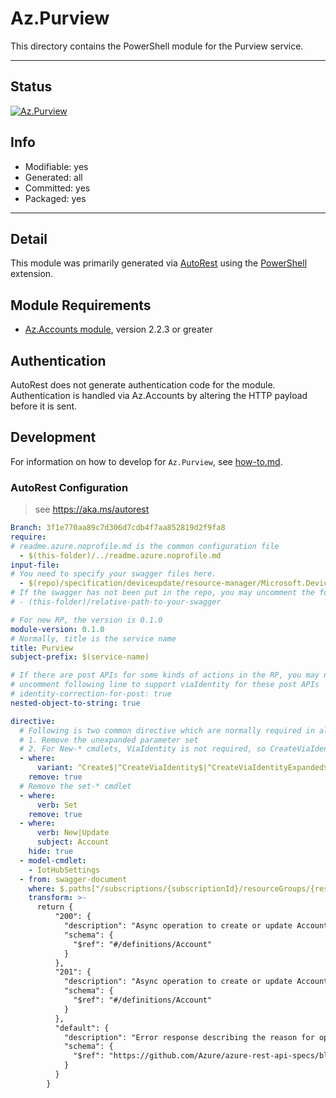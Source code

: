<!-- region Generated -->
# Az.Purview
This directory contains the PowerShell module for the Purview service.

---
## Status
[![Az.Purview](https://img.shields.io/powershellgallery/v/Az.Purview.svg?style=flat-square&label=Az.Purview "Az.Purview")](https://www.powershellgallery.com/packages/Az.Purview/)

## Info
- Modifiable: yes
- Generated: all
- Committed: yes
- Packaged: yes

---
## Detail
This module was primarily generated via [AutoRest](https://github.com/Azure/autorest) using the [PowerShell](https://github.com/Azure/autorest.powershell) extension.

## Module Requirements
- [Az.Accounts module](https://www.powershellgallery.com/packages/Az.Accounts/), version 2.2.3 or greater

## Authentication
AutoRest does not generate authentication code for the module. Authentication is handled via Az.Accounts by altering the HTTP payload before it is sent.

## Development
For information on how to develop for `Az.Purview`, see [how-to.md](how-to.md).
<!-- endregion -->

### AutoRest Configuration
> see https://aka.ms/autorest

``` yaml
Branch: 3f1e770aa89c7d306d7cdb4f7aa852819d2f9fa8
require:
# readme.azure.noprofile.md is the common configuration file
  - $(this-folder)/../readme.azure.noprofile.md
input-file:
# You need to specify your swagger files here.
  - $(repo)/specification/deviceupdate/resource-manager/Microsoft.DeviceUpdate/preview/2020-03-01-preview/deviceupdate.json
# If the swagger has not been put in the repo, you may uncomment the following line and refer to it locally
# - (this-folder)/relative-path-to-your-swagger 

# For new RP, the version is 0.1.0
module-version: 0.1.0
# Normally, title is the service name
title: Purview
subject-prefix: $(service-name)

# If there are post APIs for some kinds of actions in the RP, you may need to 
# uncomment following line to support viaIdentity for these post APIs
# identity-correction-for-post: true
nested-object-to-string: true

directive:
  # Following is two common directive which are normally required in all the RPs
  # 1. Remove the unexpanded parameter set
  # 2. For New-* cmdlets, ViaIdentity is not required, so CreateViaIdentityExpanded is removed as well
  - where:
      variant: ^Create$|^CreateViaIdentity$|^CreateViaIdentityExpanded$|^Update$|^UpdateViaIdentity$|^Check$|^CheckViaIdentity$
    remove: true
  # Remove the set-* cmdlet
  - where:
      verb: Set
    remove: true
  - where:
      verb: New|Update
      subject: Account
    hide: true
  - model-cmdlet:
    - IotHubSettings
  - from: swagger-document
    where: $.paths["/subscriptions/{subscriptionId}/resourceGroups/{resourceGroupName}/providers/Microsoft.DeviceUpdate/accounts/{accountName}"].put.responses
    transform: >-
      return {
          "200": {
            "description": "Async operation to create or update Account was created.",
            "schema": {
              "$ref": "#/definitions/Account"
            }
          },
          "201": {
            "description": "Async operation to create or update Account was created.",
            "schema": {
              "$ref": "#/definitions/Account"
            }
          },
          "default": {
            "description": "Error response describing the reason for operation failure.",
            "schema": {
              "$ref": "https://github.com/Azure/azure-rest-api-specs/blob/master/specification/common-types/resource-management/v2/types.json#/definitions/ErrorResponse"
            }
          }
        }
```
